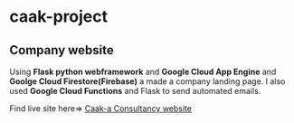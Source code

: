 # caak-project

## Company website

Using **Flask python webframework** and **Google Cloud App Engine** and **Goolge Cloud Firestore(Firebase)** a made a company landing page.
I also used **Google Cloud Functions** and Flask to send automated emails.

Find live site here=> [Caak-a Consultancy website](https://caaka-website.ue.r.appspot.com/)
